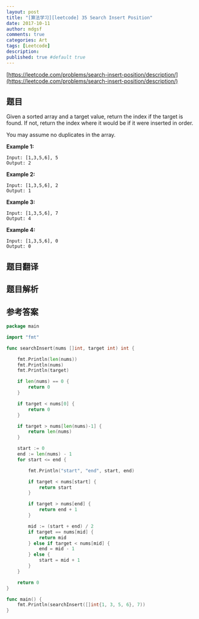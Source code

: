 ```yaml
---
layout: post
title: "[算法学习][leetcode] 35 Search Insert Position"
date: 2017-10-11
author: mdgsf
comments: true
categories: Art
tags: [Leetcode]
description:
published: true #default true
---
```


[https://leetcode.com/problems/search-insert-position/description/](https://leetcode.com/problems/search-insert-position/description/)

## 题目

Given a sorted array and a target value, return the index if the target is found. If not, return the index where it would be if it were inserted in order.

You may assume no duplicates in the array.

**Example 1:**

```
Input: [1,3,5,6], 5
Output: 2
```

**Example 2:**

```
Input: [1,3,5,6], 2
Output: 1
```

**Example 3:**

```
Input: [1,3,5,6], 7
Output: 4
```

**Example 4:**

```
Input: [1,3,5,6], 0
Output: 0
```

## 题目翻译

## 题目解析

## 参考答案

```go
package main

import "fmt"

func searchInsert(nums []int, target int) int {

    fmt.Println(len(nums))
    fmt.Println(nums)
    fmt.Println(target)

    if len(nums) == 0 {
        return 0
    }

    if target < nums[0] {
        return 0
    }

    if target > nums[len(nums)-1] {
        return len(nums)
    }

    start := 0
    end := len(nums) - 1
    for start <= end {

        fmt.Println("start", "end", start, end)

        if target < nums[start] {
            return start
        }

        if target > nums[end] {
            return end + 1
        }

        mid := (start + end) / 2
        if target == nums[mid] {
            return mid
        } else if target < nums[mid] {
            end = mid - 1
        } else {
            start = mid + 1
        }
    }

    return 0
}

func main() {
    fmt.Println(searchInsert([]int{1, 3, 5, 6}, 7))
}
```
